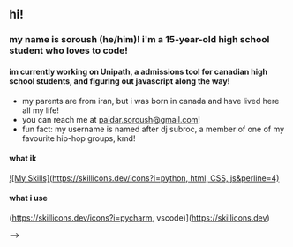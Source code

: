 ## hi!

### my name is soroush (he/him)! i'm a 15-year-old high school student who loves to code!
#### im currently working on Unipath, a admissions tool for canadian high school students, and figuring out javascript along the way!

* my parents are from iran, but i was born in canada and have lived here all my life!
* you can reach me at paidar.soroush@gmail.com!
* fun fact: my username is named after dj subroc, a member of one of my favourite hip-hop groups, kmd!

#### what ik
[![My Skills](https://skillicons.dev/icons?i=python, html, CSS, js&perline=4)](https://skillicons.dev)

#### what i use
(https://skillicons.dev/icons?i=pycharm, vscode)](https://skillicons.dev)

-->
